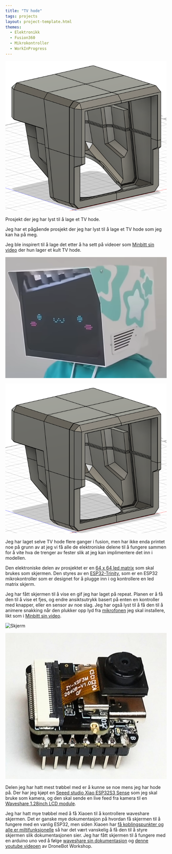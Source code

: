 ```yaml
---
title: "TV hode"
tags: projects
layout: project-template.html
themes:
  - Elektronikk
  - Fusion360
  - Mikrokontroller
  - WorkInProgress
---
```


![Fusion design av TV hode](/assets/images/Projects/TVHead/FrameFusion.png)

Prosjekt der jeg har lyst til å lage et TV hode.

<div class="split"></div>

<div class="section-box">

<div class="text-section">

Jeg har et pågående prosjekt der jeg har lyst til å lage et TV hode som jeg kan ha på meg.

Jeg ble inspirert til å lage det etter å ha sett på videoer som [Minbitt sin video](https://www.youtube.com/watch?v=yEIA7uc1x5s&t=383s) der hun lager et kult TV hode.

</div>

<div class="image-section">

![Minbitt TV hode](/assets/images/Projects/TVHead/MinbittHead.png)

</div>

</div>

<div class="section-box">

<div class="image-section">

![Fusion design av TV hode](/assets/images/Projects/TVHead/FrameFusion.png)

</div>

<div class="text-section">

Jeg har laget selve TV hode flere ganger i fusion, men har ikke enda printet noe på grunn av at jeg vi få alle de elektroniske delene til å fungere sammen for å vite hva de trenger av fester slik at jeg kan implimentere det inn i modellen.

</div>

</div>

<div class="section-box">

<div class="text-section">

Den elektroniske delen av prosjektet er en [64 x 64 led matrix](https://www.aliexpress.com/item/1005005720691780.html?spm=a2g0o.order_list.order_list_main.9.1ab01802UfTOCU) som skal brukes som skjermen. Den styres av en [ESP32-Trinity](https://www.makerfabs.com/esp32-trinity.html), som er en ESP32 mikrokontroller som er designet for å plugge inn i og kontrollere en led matrix skjerm.

<div class="spacer"></div>

Jeg har fått skjermen til å vise en gif jeg har laget på repeat. Planen er å få den til å vise et fjes, og endre ansiktsutrykk basert på enten en kontroller med knapper, eller en sensor av noe slag. Jeg har også lyst til å få den til å animere snakking når den plukker opp lyd fra [mikrofonen](https://www.aliexpress.com/item/1005004019287254.html?spm=a2g0o.order_detail.order_detail_item.2.219df19c4NbXtu) jeg skal installere, likt som i [Minbitt sin video](https://www.youtube.com/watch?v=yEIA7uc1x5s&t=383s).

</div>

<div class="image-section">

![Skjerm](/assets/images/Projects/TVHead/ScreenHeartbeat.jpg)

</div>

</div>

<div class="section-box">

<div class="image-section">

![Xiao ESP32S3 Sense](/assets/images/Projects/TVHead/XiaoESP32S3Sense.jpg)

</div>

<div class="text-section">

Delen jeg har hatt mest trøbbel med er å kunne se noe mens jeg har hode på. Der har jeg kjøpt en [Seeed studio Xiao ESP32S3 Sense](https://www.seeedstudio.com/XIAO-ESP32S3-Sense-p-5639.html) som jeg skal bruke som kamera, og den skal sende en live feed fra kamera til en [Waveshare 1.28inch LCD module](https://www.waveshare.com/1.28inch-LCD-Module.htm).

Jeg har hatt mye trøbbel med å få Xiaoen til å kontrollere waveshare skjermen. Det er ganske mye dokumentasjon på hvordan få skjermen til å fungere med en vanlig ESP32, men siden Xiaoen har [få koblingspunkter og alle er miltifunksjonelle](https://wiki.seeedstudio.com/xiao_esp32s3_getting_started/#hardware-overview) så har det vært vanskelig å få den til å styre skjermen slik dokumentasjonen sier. Jeg har fått skjermen til å fungere med en arduino uno ved å følge [waveshare sin dokumentasjon](https://www.waveshare.com/wiki/1.28inch_LCD_Module) og [denne youtube videoen](https://dronebotworkshop.com/gc9a01/) av DroneBot Workshop.

</div>

</div>